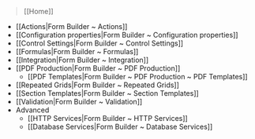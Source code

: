 > [[Home]]

- [[Actions|Form Builder ~ Actions]]
- [[Configuration properties|Form Builder ~ Configuration properties]]
- [[Control Settings|Form Builder ~ Control Settings]]
- [[Formulas|Form Builder ~ Formulas]]
- [[Integration|Form Builder ~ Integration]]
- [[PDF Production|Form Builder ~ PDF Production]]
    - [[PDF Templates|Form Builder ~ PDF Production ~ PDF Templates]]
- [[Repeated Grids|Form Builder ~ Repeated Grids]]
- [[Section Templates|Form Builder ~ Section Templates]]
- [[Validation|Form Builder ~ Validation]]
- Advanced
    - [[HTTP Services|Form Builder ~ HTTP Services]]
    - [[Database Services|Form Builder ~ Database Services]]